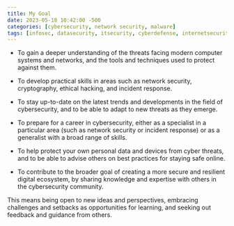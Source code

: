 ```yaml
---
title: My Goal
date: 2023-05-18 10:42:00 -500
categories: [cybersecurity, network security, malware]
tags: [infosec, datasecurity, itsecurity, cyberdefense, internetsecurity] # TAG names should be lowercase
---
```


* To gain a deeper understanding of the threats facing modern computer systems and networks, and the tools and techniques used to protect against them.

* To develop practical skills in areas such as network security, cryptography, ethical hacking, and incident response.

* To stay up-to-date on the latest trends and developments in the field of cybersecurity, and to be able to adapt to new threats as they emerge.

* To prepare for a career in cybersecurity, either as a specialist in a particular area (such as network security or incident response) or as a generalist with a broad range of skills.

* To help protect your own personal data and devices from cyber threats, and to be able to advise others on best practices for staying safe online.

* To contribute to the broader goal of creating a more secure and resilient digital ecosystem, by sharing knowledge and expertise with others in the cybersecurity community.

This means being open to new ideas and perspectives, embracing challenges and setbacks as opportunities for learning, and seeking out feedback and guidance from others.